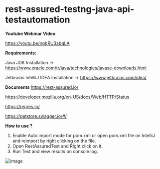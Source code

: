 # rest-assured-testng-java-api-testautomation

**Youtube Webinar Video**

https://youtu.be/ngbRU3abqLA


**Requirements:**

Java JDK Installation -> https://www.oracle.com/tr/java/technologies/javase-downloads.html

Jetbrains IntelliJ IDEA Installation -> https://www.jetbrains.com/idea/


**Documents**
https://rest-assured.io/

https://developer.mozilla.org/en-US/docs/Web/HTTP/Status

https://reqres.in/

https://petstore.swagger.io/#/

**How to use ?**
1. Enable Auto import mode for pom.xml or open pom.xml file on IntelliJ and reimport by right clicking on the file.
2. Open RestAssuredTest and Rİght click on it.
3. Run Test and view results on console log.


![image](https://user-images.githubusercontent.com/89974862/132766279-2521483b-0f91-4046-b5a1-ae3d3a217860.png)



